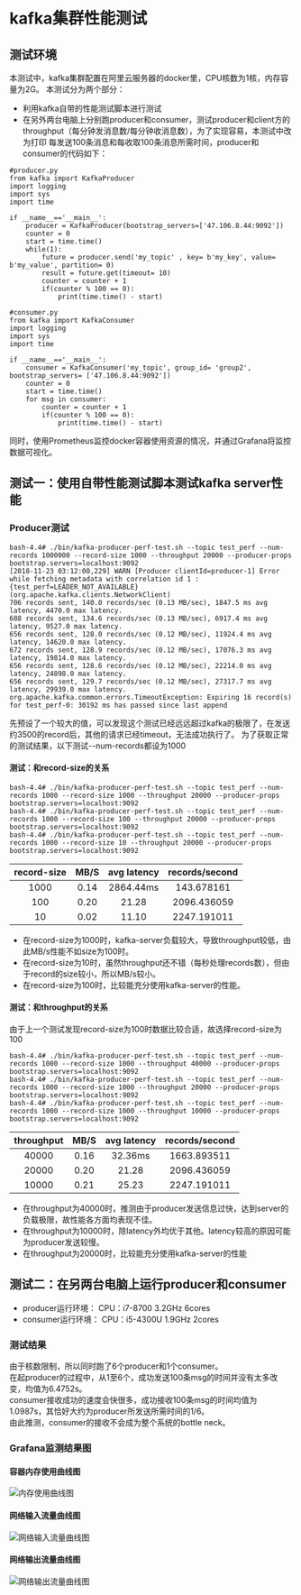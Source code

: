 # kafka集群性能测试
## 测试环境
本测试中，kafka集群配置在阿里云服务器的docker里，CPU核数为1核，内存容量为2G。
本测试分为两个部分：
- 利用kafka自带的性能测试脚本进行测试
- 在另外两台电脑上分别跑producer和consumer，测试producer和client方的throughput（每分钟发消息数/每分钟收消息数），为了实现容易，本测试中改为打印
每发送100条消息和每收取100条消息所需时间，producer和consumer的代码如下：
```
#producer.py
from kafka import KafkaProducer
import logging
import sys
import time

if __name__=='__main__':
    producer = KafkaProducer(bootstrap_servers=['47.106.8.44:9092'])
    counter = 0
    start = time.time()
    while(1):
        future = producer.send('my_topic' , key= b'my_key', value= b'my_value', partition= 0)
        result = future.get(timeout= 10)
        counter = counter + 1
        if(counter % 100 == 0):
            print(time.time() - start)
```
```
#consumer.py
from kafka import KafkaConsumer
import logging
import sys
import time

if __name__=='__main__':
    consumer = KafkaConsumer('my_topic', group_id= 'group2', bootstrap_servers= ['47.106.8.44:9092'])
    counter = 0
    start = time.time()
    for msg in consumer:	
        counter = counter + 1
        if(counter % 100 == 0):
            print(time.time() - start)
```
同时，使用Prometheus监控docker容器使用资源的情况，并通过Grafana将监控数据可视化。

## 测试一：使用自带性能测试脚本测试kafka server性能
### Producer测试
```
bash-4.4# ./bin/kafka-producer-perf-test.sh --topic test_perf --num-records 1000000 --record-size 1000 --throughput 20000 --producer-props bootstrap.servers=localhost:9092
[2018-11-23 03:12:00,229] WARN [Producer clientId=producer-1] Error while fetching metadata with correlation id 1 : {test_perf=LEADER_NOT_AVAILABLE} (org.apache.kafka.clients.NetworkClient)
706 records sent, 140.0 records/sec (0.13 MB/sec), 1847.5 ms avg latency, 4470.0 max latency.
688 records sent, 134.6 records/sec (0.13 MB/sec), 6917.4 ms avg latency, 9527.0 max latency.
656 records sent, 128.0 records/sec (0.12 MB/sec), 11924.4 ms avg latency, 14620.0 max latency.
672 records sent, 128.9 records/sec (0.12 MB/sec), 17076.3 ms avg latency, 19814.0 max latency.
656 records sent, 128.6 records/sec (0.12 MB/sec), 22214.0 ms avg latency, 24898.0 max latency.
656 records sent, 129.7 records/sec (0.12 MB/sec), 27317.7 ms avg latency, 29939.0 max latency.
org.apache.kafka.common.errors.TimeoutException: Expiring 16 record(s) for test_perf-0: 30192 ms has passed since last append
```
先预设了一个较大的值，可以发现这个测试已经远远超过kafka的极限了，在发送约3500的record后，其他的请求已经timeout，无法成功执行了。
为了获取正常的测试结果，以下测试--num-records都设为1000
#### 测试：和record-size的关系
```
bash-4.4# ./bin/kafka-producer-perf-test.sh --topic test_perf --num-records 1000 --record-size 1000 --throughput 20000 --producer-props bootstrap.servers=localhost:9092
bash-4.4# ./bin/kafka-producer-perf-test.sh --topic test_perf --num-records 1000 --record-size 100 --throughput 20000 --producer-props bootstrap.servers=localhost:9092
bash-4.4# ./bin/kafka-producer-perf-test.sh --topic test_perf --num-records 1000 --record-size 10 --throughput 20000 --producer-props bootstrap.servers=localhost:9092
```
| record-size | MB/S | avg latency |  records/second |
| :------: | :------: | :------: | :------: |
| 1000 | 0.14 | 2864.44ms | 143.678161 |
| 100 | 0.20 | 21.28 | 2096.436059 |
| 10  | 0.02 | 11.10 | 2247.191011 |

- 在record-size为1000时，kafka-server负载较大，导致throughput较低，由此MB/s性能不如size为100时。
- 在record-size为10时，虽然throughput还不错（每秒处理records数），但由于record的size较小，所以MB/s较小。
- 在record-size为100时，比较能充分使用kafka-server的性能。

#### 测试：和throughput的关系
由于上一个测试发现record-size为100时数据比较合适，故选择record-size为100
```
bash-4.4# ./bin/kafka-producer-perf-test.sh --topic test_perf --num-records 1000 --record-size 1000 --throughput 40000 --producer-props bootstrap.servers=localhost:9092
bash-4.4# ./bin/kafka-producer-perf-test.sh --topic test_perf --num-records 1000 --record-size 1000 --throughput 20000 --producer-props bootstrap.servers=localhost:9092
bash-4.4# ./bin/kafka-producer-perf-test.sh --topic test_perf --num-records 1000 --record-size 1000 --throughput 10000 --producer-props bootstrap.servers=localhost:9092
```
| throughput | MB/S | avg latency |  records/second |
| :------: | :------: | :------: | :------: |
| 40000 | 0.16 | 32.36ms | 1663.893511 |
| 20000 | 0.20 | 21.28 | 2096.436059 |
| 10000  | 0.21 | 25.23 | 2247.191011 |

- 在throughput为40000时，推测由于producer发送信息过快，达到server的负载极限，故性能各方面均表现不佳。
- 在throughput为10000时，除latency外均优于其他。latency较高的原因可能为producer发送较慢。
- 在throughput为20000时，比较能充分使用kafka-server的性能

## 测试二：在另两台电脑上运行producer和consumer
- producer运行环境：
CPU：i7-8700 3.2GHz 6cores
- consumer运行环境：
CPU：i5-4300U 1.9GHz 2cores

### 测试结果
由于核数限制，所以同时跑了6个producer和1个consumer。</br>
在起producer的过程中，从1至6个，成功发送100条msg的时间并没有太多改变，均值为6.4752s。</br>
consumer接收成功的速度会快很多，成功接收100条msg的时间均值为1.0987s，其恰好大约为producer所发送所需时间的1/6。</br>
由此推测，consumer的接收不会成为整个系统的bottle neck。</br>

### Grafana监测结果图
#### 容器内存使用曲线图
![内存使用曲线图](https://github.com/592McAvoy/homework1/blob/master/hw3/%E5%9B%BE%E7%89%87/%E5%86%85%E5%AD%98%E4%BD%BF%E7%94%A8.png)
#### 网络输入流量曲线图
![网络输入流量曲线图](https://github.com/592McAvoy/homework1/blob/master/hw3/%E5%9B%BE%E7%89%87/network%20input.png)
#### 网络输出流量曲线图
![网络输出流量曲线图](https://github.com/592McAvoy/homework1/blob/master/hw3/%E5%9B%BE%E7%89%87/network%20output.png)
